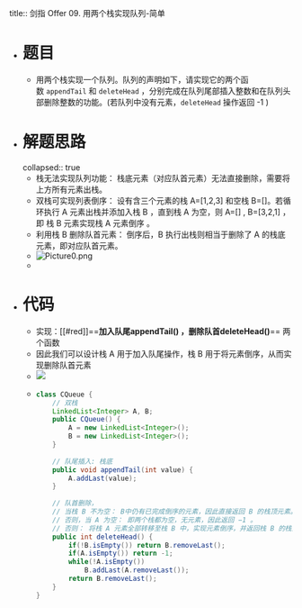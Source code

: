 title:: 剑指 Offer 09. 用两个栈实现队列-简单

- # 题目
	- 用两个栈实现一个队列。队列的声明如下，请实现它的两个函数 `appendTail` 和 `deleteHead` ，分别完成在队列尾部插入整数和在队列头部删除整数的功能。(若队列中没有元素，`deleteHead` 操作返回 -1 )
- # 解题思路
  collapsed:: true
	- 栈无法实现队列功能： 栈底元素（对应队首元素）无法直接删除，需要将上方所有元素出栈。
	- 双栈可实现列表倒序： 设有含三个元素的栈 A=[1,2,3] 和空栈 B=[]。若循环执行 A 元素出栈并添加入栈 B ，直到栈 A 为空，则 A=[] , B=[3,2,1] ，即 栈 B 元素实现栈 A 元素倒序 。
	- 利用栈 B 删除队首元素： 倒序后，B 执行出栈则相当于删除了 A 的栈底元素，即对应队首元素。
	- ![Picture0.png](https://pic.leetcode-cn.com/b813bda09374058f18449b18cc6536a5b8670d5a7b65867eb65b32066c79c1ae-Picture0.png)
	-
- # 代码
	- 实现：[[#red]]==**加入队尾appendTail() ，删除队首deleteHead()**== 两个函数
	- 因此我们可以设计栈 A 用于加入队尾操作，栈 B 用于将元素倒序，从而实现删除队首元素
	- ![](https://pic.leetcode-cn.com/d7b6c80bdcbbc293f77ed3ba0faa1e58914def046f8e013c7bb24431611e3d23-Picture3.png)
	- ```java
	  class CQueue {
	      // 双栈
	      LinkedList<Integer> A, B;
	      public CQueue() {
	          A = new LinkedList<Integer>();
	          B = new LinkedList<Integer>();
	      }
	    
	      // 队尾插入: 栈底
	      public void appendTail(int value) {
	          A.addLast(value);
	      }
	      
	      // 队首删除，
	      // 当栈 B 不为空： B中仍有已完成倒序的元素，因此直接返回 B 的栈顶元素。
	      // 否则，当 A 为空： 即两个栈都为空，无元素，因此返回 −1 。
	      // 否则： 将栈 A 元素全部转移至栈 B 中，实现元素倒序，并返回栈 B 的栈顶元素。
	      public int deleteHead() {
	          if(!B.isEmpty()) return B.removeLast();
	          if(A.isEmpty()) return -1;
	          while(!A.isEmpty())
	              B.addLast(A.removeLast());
	          return B.removeLast();
	      }
	  }
	  ```